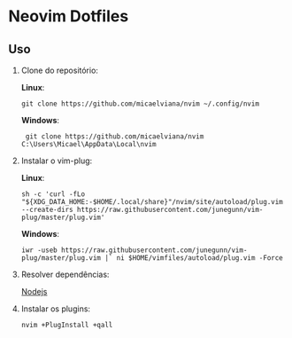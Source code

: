 # Neovim Dotfiles

## Uso

1. Clone do repositório:

    **Linux**:

   ```git clone https://github.com/micaelviana/nvim ~/.config/nvim```
   
   **Windows**:
   
   ``` git clone https://github.com/micaelviana/nvim C:\Users\Micael\AppData\Local\nvim```

2. Instalar o vim-plug:

    **Linux**:

   ```sh -c 'curl -fLo "${XDG_DATA_HOME:-$HOME/.local/share}"/nvim/site/autoload/plug.vim --create-dirs https://raw.githubusercontent.com/junegunn/vim-plug/master/plug.vim'```
   
   **Windows**:
   
   ```iwr -useb https://raw.githubusercontent.com/junegunn/vim-plug/master/plug.vim |`
    ni $HOME/vimfiles/autoload/plug.vim -Force```

3. Resolver dependências:

   [Nodejs](https://nodejs.org/en/download/)
   
4. Instalar os plugins:

    ```nvim +PlugInstall +qall``` 
